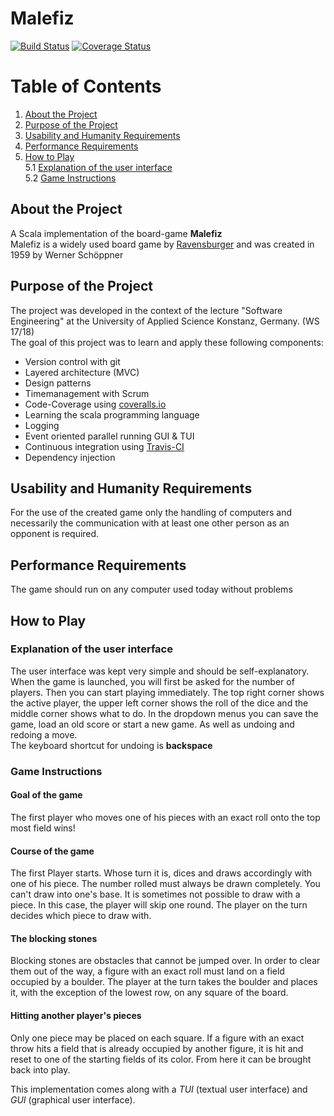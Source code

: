 Malefiz
========================
[![Build Status](https://travis-ci.org/HuntedHunter/de.htwg.se.Malefiz.svg?branch=master)](https://travis-ci.org/HuntedHunter/de.htwg.se.Malefiz) [![Coverage Status](https://coveralls.io/repos/github/HuntedHunter/de.htwg.se.Malefiz/badge.svg?branch=master)](https://coveralls.io/github/HuntedHunter/de.htwg.se.Malefiz?branch=master)

# Table of Contents
1. [About the Project](#about-the-project)
2. [Purpose of the Project](#purpose-of-the-project)
3. [Usability and Humanity Requirements](#usability-and-humanity-requirements)
4. [Performance Requirements](#performance-requirements)
5. [How to Play](#how-to-play)  
  5.1 [Explanation of the user interface](#explanation-of-the-user-interface)  
  5.2 [Game Instructions](#game-instructions)




## About the Project
A Scala implementation of the board-game **Malefiz**  
Malefiz is a widely used board game by [Ravensburger](https://www.ravensburger.de/start/index.html) and was created in 1959 by Werner Schöppner

## Purpose of the Project
The project was developed in the context of the lecture "Software Engineering" at the University of Applied Science Konstanz, Germany. (WS 17/18)  
The goal of this project was to learn and apply these following components:

* Version control with git
* Layered architecture (MVC)
* Design patterns
* Timemanagement with Scrum
* Code-Coverage using [coveralls.io](https://coveralls.io/)
* Learning the scala programming language
* Logging
* Event oriented parallel running GUI & TUI
* Continuous integration using [Travis-CI](https://travis-ci.org/)
* Dependency injection

## Usability and Humanity Requirements
For the use of the created game only the handling of computers and necessarily the communication with at least one other person as an opponent is required.

## Performance Requirements
The game should run on any computer used today without problems

## How to Play
### Explanation of the user interface
The user interface was kept very simple and should be self-explanatory. When the game is launched, you will first be asked for the number of players. Then you can start playing immediately. The top right corner shows the active player, the upper left corner shows the roll of the dice and the middle corner shows what to do. In the dropdown menus you can save the game, load an old score or start a new game. As well as undoing and redoing a move.  
The keyboard shortcut for undoing is **backspace**

### Game Instructions
#### Goal of the game
The first player who moves one of his pieces with an exact roll onto the top most field wins!

#### Course of the game
The first Player starts. Whose turn it is, dices and draws accordingly with one of his piece. The number rolled must always be drawn completely. You can't draw into one's base. It is sometimes not possible to draw with a piece.  In this case, the player will skip one round. The player on the turn decides which piece to draw with.
#### The blocking stones
Blocking stones are obstacles that cannot be jumped over. In order to clear them out of the way, a figure with an exact roll must land on a field occupied by a boulder. The player at the turn takes the boulder and places it, with the exception of the lowest row, on any square of the board. 
#### Hitting another player's pieces
Only one piece may be placed on each square. If a figure with an exact throw hits a field that is already occupied by another figure, it is hit and reset to one of the starting fields of its color. From here it can be brought back into play.

This implementation comes along with a *TUI* (textual user interface) and *GUI* (graphical user interface).
